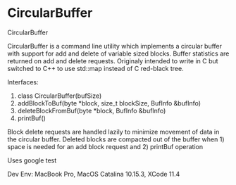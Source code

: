 # CircularBuffer
CircularBuffer 

CircularBuffer is a command line utility which implements a circular buffer with support for add and delete of variable sized blocks. Buffer statistics are returned on add and delete requests. Originaly intended to write in C but switched to C++ to use std::map instead of C red-black tree.

Interfaces:
1. class CircularBuffer(bufSize)
2. addBlockToBuf(byte *block, size_t blockSize, BufInfo &bufInfo)
3. deleteBlockFromBuf(byte *block, BufInfo &bufInfo)
4. printBuf()

Block delete requests are handled lazily to minimize movement of data in the circular buffer. Deleted blocks are compacted out of the buffer when 1) space is needed for an add block request and 2) printBuf operation

Uses google test

Dev Env:
MacBook Pro, MacOS Catalina 10.15.3, XCode 11.4
